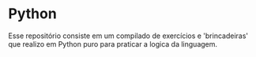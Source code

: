 # Python

Esse repositório consiste em um compilado de exercícios e 'brincadeiras' que realizo em Python puro para praticar a logica da linguagem.
